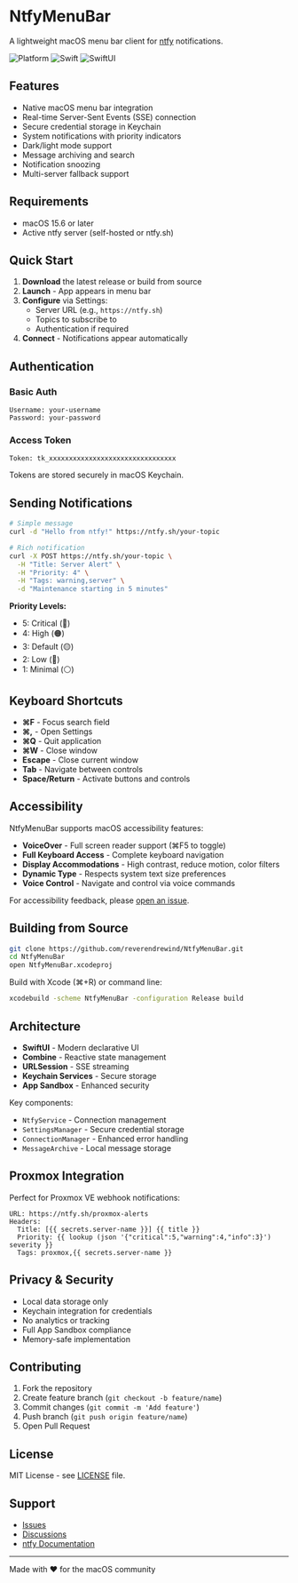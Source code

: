 # NtfyMenuBar

A lightweight macOS menu bar client for [ntfy](https://ntfy.sh) notifications.

![Platform](https://img.shields.io/badge/platform-macOS-blue)
![Swift](https://img.shields.io/badge/Swift-5.0-orange)
![SwiftUI](https://img.shields.io/badge/SwiftUI-3.0-green)

## Features

- Native macOS menu bar integration
- Real-time Server-Sent Events (SSE) connection
- Secure credential storage in Keychain
- System notifications with priority indicators
- Dark/light mode support
- Message archiving and search
- Notification snoozing
- Multi-server fallback support

## Requirements

- macOS 15.6 or later
- Active ntfy server (self-hosted or ntfy.sh)

## Quick Start

1. **Download** the latest release or build from source
2. **Launch** - App appears in menu bar
3. **Configure** via Settings:
   - Server URL (e.g., `https://ntfy.sh`)
   - Topics to subscribe to
   - Authentication if required
4. **Connect** - Notifications appear automatically

## Authentication

### Basic Auth
```
Username: your-username
Password: your-password
```

### Access Token
```
Token: tk_xxxxxxxxxxxxxxxxxxxxxxxxxxxxxxxx
```
Tokens are stored securely in macOS Keychain.

## Sending Notifications

```bash
# Simple message
curl -d "Hello from ntfy!" https://ntfy.sh/your-topic

# Rich notification
curl -X POST https://ntfy.sh/your-topic \
  -H "Title: Server Alert" \
  -H "Priority: 4" \
  -H "Tags: warning,server" \
  -d "Maintenance starting in 5 minutes"
```

**Priority Levels:**
- 5: Critical (🔴)
- 4: High (🟠)
- 3: Default (🟡)
- 2: Low (🔵)
- 1: Minimal (⚪)

## Keyboard Shortcuts

- **⌘F** - Focus search field
- **⌘,** - Open Settings
- **⌘Q** - Quit application
- **⌘W** - Close window
- **Escape** - Close current window
- **Tab** - Navigate between controls
- **Space/Return** - Activate buttons and controls

## Accessibility

NtfyMenuBar supports macOS accessibility features:

- **VoiceOver** - Full screen reader support (⌘F5 to toggle)
- **Full Keyboard Access** - Complete keyboard navigation
- **Display Accommodations** - High contrast, reduce motion, color filters
- **Dynamic Type** - Respects system text size preferences
- **Voice Control** - Navigate and control via voice commands

For accessibility feedback, please [open an issue](https://github.com/reverendrewind/NtfyMenuBar/issues).

## Building from Source

```bash
git clone https://github.com/reverendrewind/NtfyMenuBar.git
cd NtfyMenuBar
open NtfyMenuBar.xcodeproj
```

Build with Xcode (⌘+R) or command line:
```bash
xcodebuild -scheme NtfyMenuBar -configuration Release build
```

## Architecture

- **SwiftUI** - Modern declarative UI
- **Combine** - Reactive state management
- **URLSession** - SSE streaming
- **Keychain Services** - Secure storage
- **App Sandbox** - Enhanced security

Key components:
- `NtfyService` - Connection management
- `SettingsManager` - Secure credential storage
- `ConnectionManager` - Enhanced error handling
- `MessageArchive` - Local message storage

## Proxmox Integration

Perfect for Proxmox VE webhook notifications:

```
URL: https://ntfy.sh/proxmox-alerts
Headers:
  Title: [{{ secrets.server-name }}] {{ title }}
  Priority: {{ lookup (json '{"critical":5,"warning":4,"info":3}') severity }}
  Tags: proxmox,{{ secrets.server-name }}
```

## Privacy & Security

- Local data storage only
- Keychain integration for credentials
- No analytics or tracking
- Full App Sandbox compliance
- Memory-safe implementation

## Contributing

1. Fork the repository
2. Create feature branch (`git checkout -b feature/name`)
3. Commit changes (`git commit -m 'Add feature'`)
4. Push branch (`git push origin feature/name`)
5. Open Pull Request

## License

MIT License - see [LICENSE](LICENSE) file.

## Support

- [Issues](https://github.com/reverendrewind/NtfyMenuBar/issues)
- [Discussions](https://github.com/reverendrewind/NtfyMenuBar/discussions)
- [ntfy Documentation](https://ntfy.sh/docs)

---

Made with ❤️ for the macOS community